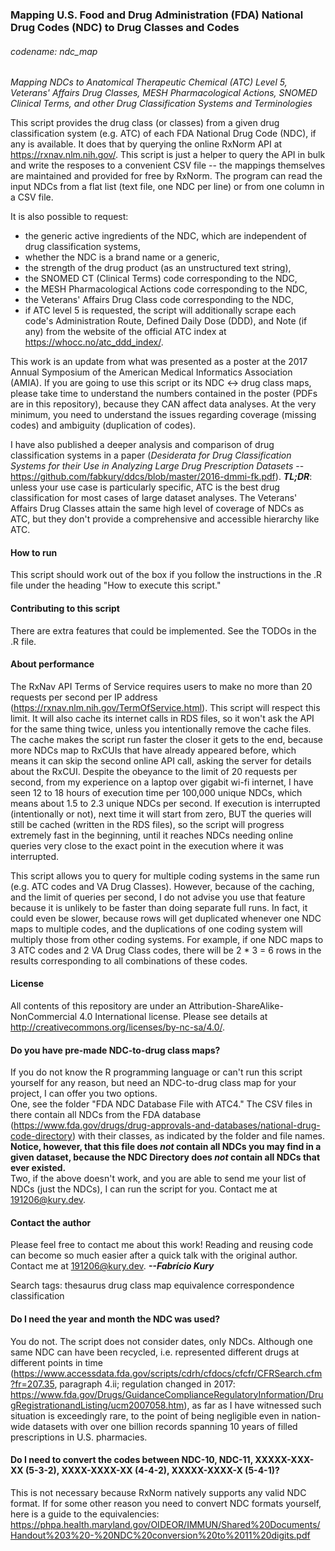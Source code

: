### Mapping U.S. Food and Drug Administration (FDA) National Drug Codes (NDC) to Drug Classes and Codes  
###### codename: ndc_map
*_Mapping NDCs to Anatomical Therapeutic Chemical (ATC) Level 5, Veterans' Affairs Drug Classes, MESH Pharmacological Actions, SNOMED Clinical Terms, and other Drug Classification Systems and Terminologies_*
  
This script provides the drug class (or classes) from a given drug classification system (e.g. ATC) of each FDA National Drug Code (NDC), if any is available. It does that by querying the online RxNorm API at https://rxnav.nlm.nih.gov/. This script is just a helper to query the API in bulk and write the resposes to a convenient CSV file -- the mappings themselves are maintained and provided for free by RxNorm. The program can read the input NDCs from a flat list (text file, one NDC per line) or from one column in a CSV file.  
    
It is also possible to request:  
- the generic active ingredients of the NDC, which are independent of drug classification systems,  
- whether the NDC is a brand name or a generic,  
- the strength of the drug product (as an unstructured text string),  
- the SNOMED CT (Clinical Terms) code corresponding to the NDC,  
- the MESH Pharmacological Actions code corresponding to the NDC,  
- the Veterans' Affairs Drug Class code corresponding to the NDC,  
- if ATC level 5 is requested, the script will additionally scrape each code's Administration Route, Defined Daily Dose (DDD), and Note (if any) from the website of the official ATC index at https://whocc.no/atc_ddd_index/.  
  
This work is an update from what was presented as a poster at the 2017 Annual Symposium of the American Medical Informatics Association (AMIA). If you are going to use this script or its NDC <-> drug class maps, please take time to understand the numbers contained in the poster (PDFs are in this repository), because they CAN affect data analyses. At the very minimum, you need to understand the issues regarding coverage (missing codes) and ambiguity (duplication of codes).  
  
I have also published a deeper analysis and comparison of drug classification systems in a paper (_Desiderata for Drug Classification Systems for their Use in Analyzing Large Drug Prescription Datasets_ -- https://github.com/fabkury/ddcs/blob/master/2016-dmmi-fk.pdf). **_TL;DR_**: unless your use case is particularly specific, ATC is the best drug classification for most cases of large dataset analyses. The Veterans' Affairs Drug Classes attain the same high level of coverage of NDCs as ATC, but they don't provide a comprehensive and accessible hierarchy like ATC.  
  
#### How to run
This script should work out of the box if you follow the instructions in the .R  file under the heading "How to execute this script."   
  
#### Contributing to this script
There are extra features that could be implemented. See the TODOs in the .R file.  
  
#### About performance
The RxNav API Terms of Service requires users to make no more than 20 requests per second per IP address (https://rxnav.nlm.nih.gov/TermOfService.html). This script will respect this limit. It will also cache its internet calls in RDS files, so it won't ask the API for the same thing twice, unless you intentionally remove the cache files.  
The cache makes the script run faster the closer it gets to the end, because more NDCs map to RxCUIs that have already appeared before, which means it can skip the second online API call, asking the server for details about the RxCUI. Despite the obeyance to the limit of 20 requests per second, from my experience on a laptop over gigabit wi-fi internet, I have seen 12 to 18 hours of execution time per 100,000 unique NDCs, which means about 1.5 to 2.3 unique NDCs per second. If execution is interrupted (intentionally or not), next time it will start from zero, BUT the queries will still be cached (written in the RDS files), so the script will progress extremely fast in the beginning, until it reaches NDCs needing online queries very close to the exact point in the execution where it was interrupted.     
  
This script allows you to query for multiple coding systems in the same run (e.g. ATC codes and VA Drug Classes). However, because of the caching, and the limit of queries per second, I do not advise you use that feature because it is unlikely to be faster than doing separate full runs. In fact, it could even be slower, because rows will get duplicated whenever one NDC maps to multiple codes, and the duplications of one coding system will multiply those from other coding systems. For example, if one NDC maps to 3 ATC codes and 2 VA Drug Class codes, there will be 2 * 3 = 6 rows in the results corresponding to all combinations of these codes.  
  
#### License
All contents of this repository are under an Attribution-ShareAlike-NonCommercial 4.0 International license. Please see details at http://creativecommons.org/licenses/by-nc-sa/4.0/.  
  
#### Do you have pre-made NDC-to-drug class maps?
If you do not know the R programming language or can't run this script yourself for any reason, but need an NDC-to-drug class map for your project, I can offer you two options.  
One, see the folder "FDA NDC Database File with ATC4." The CSV files in there contain all NDCs from the FDA database (https://www.fda.gov/drugs/drug-approvals-and-databases/national-drug-code-directory) with their classes, as indicated by the folder and file names. **Notice, however, that this file does *not* contain all NDCs you may find in a given dataset, because the NDC Directory does _not_ contain all NDCs that ever existed.**  
Two, if the above doesn't work, and you are able to send me your list of NDCs (just the NDCs), I can run the script for you. Contact me at 191206@kury.dev.  
  
#### Contact the author
Please feel free to contact me about this work! Reading and reusing code can become so much easier after a quick talk with the original author.  
Contact me at 191206@kury.dev. **_--Fabrício Kury_**  
  
Search tags: thesaurus drug class map equivalence correspondence classification
  
#### Do I need the year and month the NDC was used?  
You do not. The script does not consider dates, only NDCs. Although one same NDC can have been recycled, i.e. represented different drugs at different points in time (https://www.accessdata.fda.gov/scripts/cdrh/cfdocs/cfcfr/CFRSearch.cfm?fr=207.35, paragraph 4.ii; regulation changed in 2017: https://www.fda.gov/Drugs/GuidanceComplianceRegulatoryInformation/DrugRegistrationandListing/ucm2007058.htm), as far as I have witnessed such situation is exceedingly rare, to the point of being negligible even in nation-wide datasets with over one billion records spanning 10 years of filled prescriptions in U.S. pharmacies.  
  
#### Do I need to convert the codes between NDC-10, NDC-11, XXXXX-XXX-XX (5-3-2), XXXX-XXXX-XX (4-4-2), XXXXX-XXXX-X (5-4-1)?
This is not necessary because RxNorm natively supports any valid NDC format. If for some other reason you need to convert NDC formats yourself, here is a guide to the equivalencies: https://phpa.health.maryland.gov/OIDEOR/IMMUN/Shared%20Documents/Handout%203%20-%20NDC%20conversion%20to%2011%20digits.pdf
